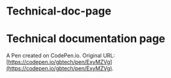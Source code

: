 # Technical-doc-page
# Technical documentation page

A Pen created on CodePen.io. Original URL: [https://codepen.io/gbtech/pen/ExyMZVg](https://codepen.io/gbtech/pen/ExyMZVg).


